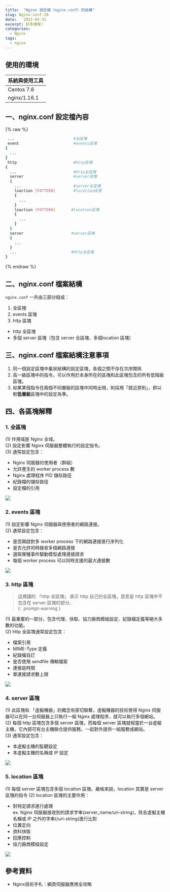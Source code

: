 ```yaml
---
title:  "Nginx 設定檔（nginx.conf）的結構"
slug: Nginx-conf-20
date:   2022-05-31
excerpt: 好多塊喔！
categories:
  - Nginx
tags:
  - nginx
---
```


## 使用的環境

| 系統與使用工具 | 
| ----- |  
| Centos 7.6 | 
| nginx/1.16.1 | 


## 一、nginx.conf 設定檔內容
{% raw %}
```bash
 ...                          #全區塊
 event                        #events區塊
{
  ...
}
 http                         #http區塊
{   
  ...                         #http全區塊 
  server                      #server區塊
  {
    ...                       #server全區塊
    loaction [PATTERN]        #location區塊
    {
      ...
    }
    loaction [PATTERN]       #location區塊
    {
      ...
    }
  }
  server                     #server區塊
  {
    ...
  }
  ...                        #http全區塊
}
```
{% endraw %}

## 二、nginx.conf 檔案結構
`nginx.conf` 一共由三部分組成：  
1. 全區塊
2. events 區塊
3. http 區塊  
  - http 全區塊  
  - 多個 server 區塊（包含 server 全區塊、多個location 區塊）    

## 三、nginx.conf 檔案結構注意事項
1. 同一個設定區塊中巢狀結構的設定區塊，各個之間不存在次序關係    
2. 高一級區塊中的指令，可以作用於本身所在的區塊和此區塊包含的所有低階級區塊。    
3. 如果某個指令在兩個不同層級的區塊中同時出現，則採用「就近原則」，即以較**低層級**區塊中的設定為準。    

## 四、各區塊解釋
### 1. 全區塊 
(1) 作用域是 Nginx 全域。  
(2) 設定影響 Nginx 伺服器整體執行的設定指令。  
(3) 通常設定包含：  
  - Nginx 伺服器的使用者（群組）  
  - 允許產生的 worker process 數  
  - Nginx 處理程序 PID 儲存路徑  
  - 紀錄檔的儲存路徑  
  - 設定檔的引用    

![](/assets/images/2022-05-31-Nginx-conf-20/1.JPG)

### 2. events 區塊
(1) 設定影響 Nginx 伺服器與使用者的網路連接。  
(2) 通常設定包含：  
  - 是否開啟對多 worker process 下的網路連接進行序列化  
  - 是否允許同時接收多個網路連接  
  - 選取哪種事件驅動模型處理連接請求  
  - 每個 worker process 可以同時支援的最大連接數  

![](/assets/images/2022-05-31-Nginx-conf-20/2.JPG)

### 3. http 區塊
> 這裡講的 「http 全區塊」 表示 http 自己的全區塊，意思是 http 區塊中不包含在 server 區塊的部分。  
{: .prompt-warning }

(1) 最重要的一部分，包含代理、快取、協力廠商模組設定、紀錄檔定義等絕大多數的功能。  
(2) http 全區塊通常設定包含：  
  - 檔案引用  
  - MIME-Type 定義  
  - 紀錄檔自訂  
  - 是否使用 sendfile 傳輸檔案  
  - 連接逾時間  
  - 單連接請求數上限  
  
![](/assets/images/2022-05-31-Nginx-conf-20/3.JPG)

### 4. server 區塊
(1) 此區塊和 「虛擬機器」的概念有密切聯繫，虛擬機器的技術使得 Nginx 伺服器可以在同一台伺服器上只執行一組 Nginx 處理程序，就可以執行多個網站。  
(2) 每個 http 區塊包含多個 server 區塊，而每個 server 區塊就相當於一台虛擬主機，它內部可有台主機聯合提供服務，一起對外提供一組服務或網站。  
(3) 通常設定包含：  
  - 本虛擬主機的監聽設定  
  - 本虛擬主機的名稱或 IP 設定  

![](/assets/images/2022-05-31-Nginx-conf-20/4.JPG)

### 5. location 區塊
(1) 每個 server 區塊包含多個 location 區塊，嚴格來說，location 其實是 server 區塊的指令
(2) location 區塊的主要作用：  
  - 對特定請求進行處理   
  ex. Nginx 伺服器接收到的請求字串(server_name/uri-string)，除去虛擬主機名稱或 IP 之外的字串(/uri-string)進行比對  
  - 位置定向  
  - 資料快取  
  - 回應控制  
  - 協力廠商模組設定  

![](/assets/images/2022-05-31-Nginx-conf-20/5.JPG)

## 參考資料
- Nginx技術手札：網頁伺服器應用全攻略